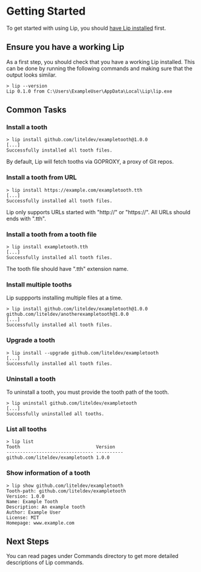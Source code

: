 # Getting Started

To get started with using Lip, you should [have Lip installed](installation.md) first.

## Ensure you have a working Lip

As a first step, you should check that you have a working Lip installed. This can be done by running the following commands and making sure that the output looks similar.

```shell
> lip --version
Lip 0.1.0 from C:\Users\ExampleUser\AppData\Local\Lip\lip.exe
```

## Common Tasks

### Install a tooth

```shell
> lip install github.com/liteldev/exampletooth@1.0.0
[...]
Successfully installed all tooth files.
```

By default, Lip will fetch tooths via GOPROXY, a proxy of Git repos.

### Install a tooth from URL

```shell
> lip install https://example.com/exampletooth.tth
[...]
Successfully installed all tooth files.
```

Lip only supports URLs started with "http://" or "https://". All URLs should ends with ".tth".

### Install a tooth from a tooth file

```shell
> lip install exampletooth.tth
[...]
Successfully installed all tooth files.
```

The tooth file should have ".tth" extension name.

### Install multiple tooths

Lip suppports installing multiple files at a time.

```shell
> lip install github.com/liteldev/exampletooth@1.0.0 github.com/liteldev/anotherexampletooth@1.0.0
[...]
Successfully installed all tooth files.
```

### Upgrade a tooth

```shell
> lip install --upgrade github.com/liteldev/exampletooth
[...]
Successfully installed all tooth files.
```

### Uninstall a tooth

To uninstall a tooth, you must provide the tooth path of the tooth.

```shell
> lip uninstall github.com/liteldev/exampletooth
[...]
Successfully uninstalled all tooths.
```

### List all tooths

```shell
> lip list
Tooth                            Version
-------------------------------- ----------
github.com/liteldev/exampletooth 1.0.0
```

### Show information of a tooth

```shell
> lip show github.com/liteldev/exampletooth
Tooth-path: github.com/liteldev/exampletooth
Version: 1.0.0
Name: Example Tooth
Description: An example tooth
Author: Example User
License: MIT
Homepage: www.example.com
```

## Next Steps

You can read pages under Commands directory to get more detailed descriptions of Lip commands.